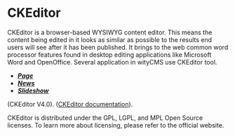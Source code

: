 # CKEditor

CKEditor is a browser-based WYSIWYG content editor. This means the content being edited in it looks as similar as possible to the results end users will see after it has been published. It brings to the web common word processor features found in desktop editing applications like Microsoft Word and OpenOffice. Several application in wityCMS use CKEditor tool.

* ***[Page](../applications/pages.md)***
* ***[News](../applications/news.md)***
* ***[Slideshow](../applications/slideshow.md)***

(CKEditor V4.0). ([CKEditor documentation](http://docs.ckeditor.com/)).

CKEditor is distributed under the GPL, LGPL, and MPL Open Source licenses. To learn more about licensing, please refer to the official website.
